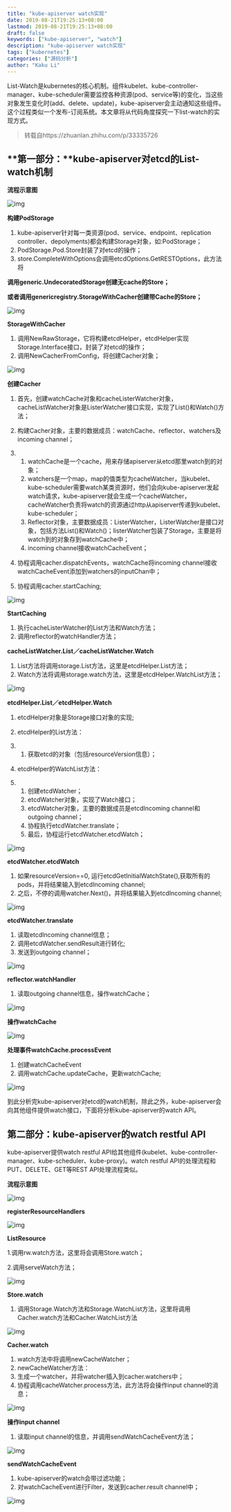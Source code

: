 ```yaml
---
title: "kube-apiserver watch实现"
date: 2019-08-21T19:25:13+08:00
lastmod: 2019-08-21T19:25:13+08:00
draft: false
keywords: ["kube-apiserver", "watch"]
description: "kube-apiserver watch实现"
tags: ["kubernetes"]
categories: ["源码分析"]
author: "Kaku Li"
---
```


List-Watch是kubernetes的核心机制。组件kubelet、kube-controller-manager、kube-scheduler需要监控各种资源(pod、service等)的变化，当这些对象发生变化时(add、delete、update)，kube-apiserver会主动通知这些组件。这个过程类似一个发布-订阅系统。本文章将从代码角度探究一下list-watch的实现方式。

> 转载自https://zhuanlan.zhihu.com/p/33335726

## **第一部分：**kube-apiserver对etcd的List-watch机制

**流程示意图**

![img](https://pic2.zhimg.com/80/v2-a440358b42457f4bfffe95b0ddff2fe9_hd.jpg)

**构建PodStorage**

1. kube-apiserver针对每一类资源(pod、service、endpoint、replication controller、depolyments)都会构建Storage对象，如:PodStorage；
2. PodStorage.Pod.Store封装了对etcd的操作；
3. store.CompleteWithOptions会调用etcdOptions.GetRESTOptions，此方法将

**调用generic.UndecoratedStorage创建无cache的Store；**

**或者调用genericregistry.StorageWithCacher创建带Cache的Store；**

![img](https://pic4.zhimg.com/80/v2-5682d6d1a894c81f8c03a51651a6082f_hd.jpg)

**StorageWithCacher**

1. 调用NewRawStorage，它将构建etcdHelper，etcdHelper实现Storage.Interface接口，封装了对etcd的操作；
2. 调用NewCacherFromConfig，将创建Cacher对象；

![img](https://pic4.zhimg.com/80/v2-692a1b630fe492fe9bd51ec951ab08d7_hd.jpg)

**创建Cacher**

1. 首先，创建watchCache对象和cacheListerWatcher对象，cacheListWatcher对象是ListerWatcher接口实现，实现了List()和Watch()方法；

2. 构建Cacher对象，主要的数据成员：watchCache、reflector、watchers及incoming channel；

3. 1. watchCache是一个cache，用来存储apiserver从etcd那里watch到的对象；
   2. watchers是一个map，map的值类型为cacheWatcher，当kubelet、kube-scheduler需要watch某类资源时，他们会向kube-apiserver发起watch请求，kube-apiserver就会生成一个cacheWatcher，cacheWatcher负责将watch的资源通过http从apiserver传递到kubelet、kube-scheduler；
   3. Reflector对象，主要数据成员：ListerWatcher，ListerWatcher是接口对象，包括方法List()和Watch()；listerWatcher包装了Storage，主要是将watch到的对象存到watchCache中；
   4. incoming channel接收watchCacheEvent；

4. 协程调用cacher.dispatchEvents，watchCache将incoming channel接收watchCacheEvent添加到watchers的inputChan中；

5. 协程调用cacher.startCaching;

![img](https://pic4.zhimg.com/80/v2-fb0098596842640ba373888916e48a03_hd.jpg)

**StartCaching**

1. 执行cacheListerWatcher的List方法和Watch方法；
2. 调用reflector的watchHandler方法；

**cacheListWatcher.List／cacheListWatcher.Watch**

1. List方法将调用storage.List方法，这里是etcdHelper.List方法；
2. Watch方法将调用storage.watch方法，这里是etcdHelper.WatchList方法；

![img](https://pic3.zhimg.com/80/v2-7d72d3254188269f09a780e7c2535b5e_hd.jpg)

**etcdHelper.List／etcdHelper.Watch**

1. etcdHelper对象是Storage接口对象的实现;

2. etcdHelper的List方法：

3. 1. 获取etcd的对象（包括resourceVersion信息）；

4. etcdHelper的WatchList方法：

5. 1. 创建etcdWatcher；
   2. etcdWatcher对象，实现了Watch接口；
   3. etcdWatcher对象，主要的数据成员是etcdIncoming channel和outgoing channel；
   4. 协程执行etcdWatcher.translate；
   5. 最后，协程运行etcdWatcher.etcdWatch；

![img](https://pic1.zhimg.com/80/v2-8d8da3a1094d1d8b9e492ce7b2ef2aa4_hd.jpg)

**etcdWatcher.etcdWatch**

1. 如果resourceVersion==0, 运行etcdGetInitialWatchState(),获取所有的pods，并将结果输入到etcdIncoming channel;
2. 之后，不停的调用watcher.Next()，并将结果输入到etcdIncoming channel;

![img](https://pic4.zhimg.com/80/v2-f38da6d32e1de064d2d07072d124a453_hd.jpg)

**etcdWatcher.translate**

1. 读取etcdIncoming channel信息；
2. 调用etcdWatcher.sendResult进行转化;
3. 发送到outgoing channel；

![img](https://pic3.zhimg.com/80/v2-189b4e61b547ba220ca6c85ee3af115e_hd.jpg)

**reflector.watchHandler**

1. 读取outgoing channel信息，操作watchCache；

![img](https://pic3.zhimg.com/80/v2-a060020e7631a45a5d1cd676bab4c9fa_hd.jpg)

**操作watchCache**

![img](https://pic4.zhimg.com/80/v2-c75fcd3e4cd1b755d283b0f8cde5740b_hd.jpg)

**处理事件watchCache.processEvent**

1. 创建watchCacheEvent
2. 调用watchCache.updateCache，更新watchCache;

![img](https://pic1.zhimg.com/80/v2-947dc83646b5b4135f95c3265577edbc_hd.jpg)

到此分析完kube-apiserver对etcd的watch机制，除此之外，kube-apiserver会向其他组件提供watch接口，下面将分析kube-apiserver的watch API。

## **第二部分：kube-apiserver的watch restful API**

kube-apiserver提供watch restful API给其他组件(kubelet、kube-controller-manager、kube-scheduler、kube-proxy)。watch restful API的处理流程和PUT、DELETE、GET等REST API处理流程类似。

**流程示意图**

![img](https://pic4.zhimg.com/80/v2-9f7daa341fd0b919f295175ea90b3acb_hd.jpg)

**registerResourceHandlers**

![img](https://pic4.zhimg.com/80/v2-1ef10ae851dd585ef6c17e801b19b7e3_hd.jpg)

**ListResource**

1.调用rw.watch方法，这里将会调用Store.watch；

2.调用serveWatch方法；

![img](https://pic2.zhimg.com/80/v2-75857fb8204b80f166becff887cb239d_hd.jpg)

**Store.watch**

1. 调用Storage.Watch方法和Storage.WatchList方法，这里将调用Cacher.watch方法和Cacher.WatchList方法

![img](https://pic2.zhimg.com/80/v2-1f89acacb17824b6c093bb95c6bbe825_hd.jpg)

**Cacher.watch**

1. watch方法中将调用newCacheWatcher；
2. newCacheWatcher方法：
3. 生成一个watcher，并将watcher插入到cacher.watchers中；
4. 协程调用cacheWatcher.process方法，此方法将会操作input channel的消息；

![img](https://pic4.zhimg.com/80/v2-8ab019a846bce30acf656a33cf658c03_hd.jpg)

**操作input channel**

1. 读取input channel的信息，并调用sendWatchCacheEvent方法；

![img](https://pic4.zhimg.com/80/v2-f724e294d4741bcc400d6e8606fb0abb_hd.jpg)

**sendWatchCacheEvent**

1. kube-apiserver的watch会带过滤功能；
2. 对watchCacheEvent进行Filter，发送到cacher.result channel中；

![img](https://pic3.zhimg.com/80/v2-6dfb5e5ceaaff90a62ee85aeb14dcd02_hd.jpg)

